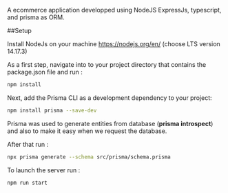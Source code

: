 A ecommerce application developped using NodeJS ExpressJs, typescript, and prisma as ORM.

##Setup

Install NodeJs on your machine https://nodejs.org/en/ (choose LTS version 14.17.3)

As a first step, navigate into to your project directory that contains the package.json file and run :
```bash
npm install
```
Next, add the Prisma CLI as a development dependency to your project: 
```bash
npm install prisma --save-dev
```
Prisma was used to generate entities from database (**prisma introspect**) and also to make it easy when we request the database.

After that run : 
```bash
npx prisma generate --schema src/prisma/schema.prisma
```
To launch the server run : 
```bash
npm run start
```
